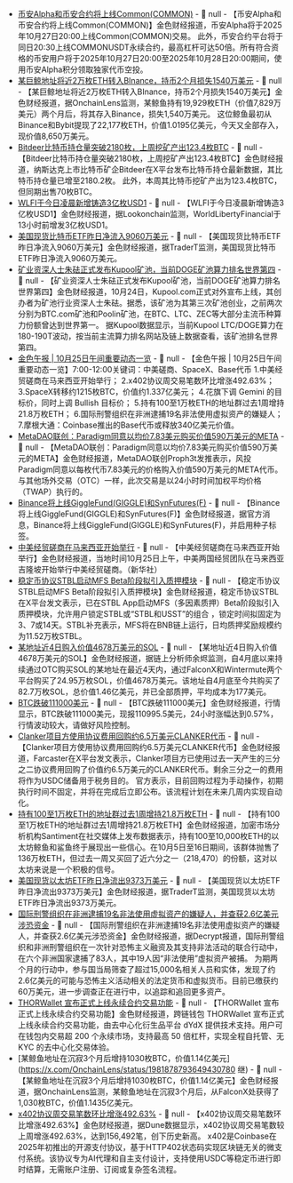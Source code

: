 - [币安Alpha和币安合约将上线Common(COMMON)](https://www.binance.com/zh-CN/support/announcement/detail/8e143fa6ccd2452dae9ec0143005cbd1) - 📰 null - 【币安Alpha和币安合约将上线Common(COMMON)】金色财经报道，币安Alpha将于2025年10月27日20:00上线Common(COMMON)交易。 
此外，币安合约平台将于同日20:30上线COMMONUSDT永续合约，最高杠杆可达50倍。所有符合资格的币安用户将于2025年10月27日20:00至2025年10月28日20:00期间，使用币安Alpha积分领取独家代币空投。
- [某巨鲸地址将近2万枚ETH转入BInance，持币2个月损失1540万美元](https://x.com/OnchainLens/status/1981961479596466606) - 📰 null - 【某巨鲸地址将近2万枚ETH转入BInance，持币2个月损失1540万美元】金色财经报道，据OnchainLens监测，某鲸鱼持有19,929枚ETH（价值7,829万美元）两个月后，将其存入Binance，损失1,540万美元。 
这位鲸鱼最初从Binance和Bybit提现了22,177枚ETH，价值1.0195亿美元，今天又全部存入，现价值8,650万美元。
- [Bitdeer比特币持仓量突破2180枚，上周挖矿产出123.4枚BTC](https://x.com/BitdeerOfficial/status/1981937932400529881) - 📰 null - 【Bitdeer比特币持仓量突破2180枚，上周挖矿产出123.4枚BTC】金色财经报道，纳斯达克上市比特币矿企Bitdeer在X平台发布比特币持仓最新数据，其比特币持仓量已增至2180.2枚。 
此外，本周其比特币挖矿产出为123.4枚BTC，但同期出售70枚BTC。
- [WLFI于今日凌晨新增铸造3亿枚USD1](https://x.com/lookonchain/status/1981946491578233339) - 📰 null - 【WLFI于今日凌晨新增铸造3亿枚USD1】金色财经报道，据Lookonchain监测，WorldLibertyFinancial于13小时前增发3亿枚USD1。
- [美国现货比特币ETF昨日净流入9060万美元]() - 📰 null - 【美国现货比特币ETF昨日净流入9060万美元】金色财经报道，据TraderT监测，美国现货比特币ETF昨日净流入9060万美元。
- [矿业资深人士朱砝正式发布Kupool矿池，当前DOGE矿池算力排名世界第四](https://www.kupool.com/) - 📰 null - 【矿业资深人士朱砝正式发布Kupool矿池，当前DOGE矿池算力排名世界第四】金色财经报道，10月24日，Kupool.com正式对外宣布上线，其创办者为矿池行业资深人士朱砝。据悉，该矿池为其第三次矿池创业，之前两次分别为BTC.com矿池和Poolin矿池，在BTC、LTC、ZEC等大部分主流币种算力份额曾达到世界第一。 
据Kupool数据显示，当前Kupool LTC/DOGE算力在180-190T波动，按当前主流算力排名网站及链上数据查看，该矿池排名世界第四。
- [金色午报 | 10月25日午间重要动态一览]() - 📰 null - 【金色午报 | 10月25日午间重要动态一览】7:00-12:00关键词：中美磋商、SpaceX、Base代币 
1.中美经贸磋商在马来西亚开始举行； 
2.x402协议周交易笔数环比增涨492.63%； 
3.SpaceX转移约1215枚BTC，价值约1.337亿美元； 
4.花旗下调 Gemini 的目标价，同时上调 Bullish 目标价； 
5.持有100至1万枚ETH的地址群过去1周增持21.8万枚ETH； 
6.国际刑警组织在非洲逮捕19名非法使用虚拟资产的嫌疑人； 
7.摩根大通：Coinbase推出的Base代币或释放340亿美元价值。
- [MetaDAO联创：Paradigm同意以均价7.83美元购买价值590万美元的META](https://x.com/metaproph3t/status/1981896704019640573) - 📰 null - 【MetaDAO联创：Paradigm同意以均价7.83美元购买价值590万美元的META】金色财经报道，MetaDAO联创Proph3t发推表示，风投Paradigm同意以每枚代币7.83美元的价格购入价值590万美元的META代币。与其他场外交易（OTC）一样，此次交易是以24小时时间加权平均价格（TWAP）执行的。
- [Binance将上线GiggleFund(GIGGLE)和SynFutures(F)]() - 📰 null - 【Binance将上线GiggleFund(GIGGLE)和SynFutures(F)】金色财经报道，据官方消息，Binance将上线GiggleFund(GIGGLE)和SynFutures(F)，并启用种子标签。
- [中美经贸磋商在马来西亚开始举行]() - 📰 null - 【中美经贸磋商在马来西亚开始举行】金色财经报道，当地时间10月25日上午，中美两国经贸团队在马来西亚吉隆坡开始举行中美经贸磋商。（新华社）
- [稳定币协议STBL启动MFS Beta阶段拟引入质押模块](https://www.binance.com/zh-CN/support/announcement/detail/9de462f111c64723ac54331163e2652c) - 📰 null - 【稳定币协议STBL启动MFS Beta阶段拟引入质押模块】金色财经报道，稳定币协议STBL在X平台发文表示，已在STBL App启动MFS（多因素质押）Beta阶段拟引入质押模块，允许用户锁定STBL或“STBL和USST”的组合 ，锁定时间拟固定为3、7或14天。STBL补充表示，MFS将在BNB链上运行，日均质押奖励规模约为11.52万枚STBL。
- [某地址近4日购入价值4678万美元的SOL](https://x.com/EmberCN/status/1981883413511774596) - 📰 null - 【某地址近4日购入价值4678万美元的SOL】金色财经报道，据链上分析师余烬监测，自4月底以来持续通过OTC购买SOL的某地址在最近4天内，通过FalconX和Wintermute两个平台购买了24.95万枚SOL，价值4678万美元。该地址自4月底至今共购买了82.7万枚SOL，总价值1.46亿美元，并已全部质押，平均成本为177美元。
- [BTC跌破111000美元]() - 📰 null - 【BTC跌破111000美元】金色财经报道，行情显示，BTC跌破111000美元，现报110995.5美元，24小时涨幅达到0.57%，行情波动较大，请做好风险控制。
- [Clanker项目方使用协议费用回购约6.5万美元CLANKER代币](https://x.com/farcaster_xyz/status/1981827837087633663) - 📰 null - 【Clanker项目方使用协议费用回购约6.5万美元CLANKER代币】金色财经报道，Farcaster在X平台发文表示，Clanker项目方已使用过去一天产生的三分之二协议费用回购了价值约6.5万美元的CLANKER代币。剩余三分之一的费用将作为USDC储备用于税务目的。 
官方表示，目前回购过程为手动操作，初期执行时间不固定，并将在完成后立即公布。该流程计划在未来几周内实现自动化。
- [持有100至1万枚ETH的地址群过去1周增持21.8万枚ETH](https://x.com/santimentfeed/status/1981867274723000331) - 📰 null - 【持有100至1万枚ETH的地址群过去1周增持21.8万枚ETH】金色财经报道，加密市场分析机构Santiment在社交媒体上发布数据表示，持有100至10,000枚ETH的以太坊鲸鱼和鲨鱼终于展现出一些信心。在10月5日至16日期间，该群体抛售了136万枚ETH，但过去一周又买回了近六分之一（218,470）的份额，这对以太坊来说是一个积极的信号。
- [美国现货以太坊ETF昨日净流出9373万美元]() - 📰 null - 【美国现货以太坊ETF昨日净流出9373万美元】金色财经报道，据TraderT监测，美国现货以太坊ETF昨日净流出9373万美元。
- [国际刑警组织在非洲逮捕19名非法使用虚拟资产的嫌疑人，并查获2.6亿美元涉恐资金](https://decrypt.co/345822/interpol-arrests-83-in-landmark-african-operation-hitting-crypto-terrorist-financing-cybercrime) - 📰 null - 【国际刑警组织在非洲逮捕19名非法使用虚拟资产的嫌疑人，并查获2.6亿美元涉恐资金】金色财经报道，据Decrypt报道，国际刑警组织和非洲刑警组织在一次针对恐怖主义融资及其支持非法活动的联合行动中，在六个非洲国家逮捕了83人，其中19人因“非法使用”虚拟资产被捕。 
为期两个月的行动中，参与国当局筛查了超过15,000名相关人员和实体，发现了约2.6亿美元的可能与恐怖主义活动相关的法定货币和虚拟货币。目前已缴获约60万美元，进一步调查正在进行中，以追踪和追回更多资产。
- [THORWallet 宣布正式上线永续合约交易功能](https://x.com/Thorwallet/status/1980937303653773686) - 📰 null - 【THORWallet 宣布正式上线永续合约交易功能】金色财经报道，跨链钱包 THORWallet 宣布正式上线永续合约交易功能，由去中心化衍生品平台 dYdX 提供技术支持。用户可在钱包内交易超 200 个永续市场，支持最高 50 倍杠杆，实现全程自托管、无 KYC 的去中心化交易体验。
- [某鲸鱼地址在沉寂3个月后增持1030枚BTC，价值1.14亿美元](https://x.com/OnchainLens/status/1981878793649430780 继) - 📰 null - 【某鲸鱼地址在沉寂3个月后增持1030枚BTC，价值1.14亿美元】金色财经报道，据OnchainLens监测，某鲸鱼地址在沉寂3个月后，从FalconX处获得了1,030枚BTC，价值1.1435亿美元。
- [x402协议周交易笔数环比增涨492.63%]() - 📰 null - 【x402协议周交易笔数环比增涨492.63%】金色财经报道，据Dune数据显示，x402协议周交易笔数较上周增涨492.63%，达到156,492笔，创下历史新高。 
x402是Coinbase在2025年初推出的开源支付协议，基于HTTP402状态码实现区块链无关的微支付系统。该协议专为AI代理和自主支付设计，支持使用USDC等稳定币进行即时结算，无需账户注册、订阅或复杂签名流程。
